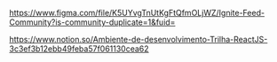 https://www.figma.com/file/K5UYvgTnUtKgFtQfmOLjWZ/Ignite-Feed-Community?is-community-duplicate=1&fuid=

https://www.notion.so/Ambiente-de-desenvolvimento-Trilha-ReactJS-3c3ef3b12ebb49feba57f061130cea62